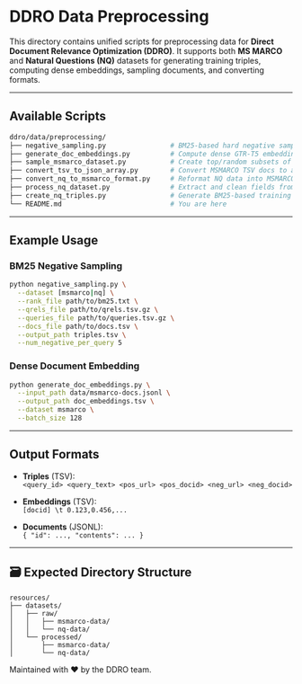 
#  DDRO Data Preprocessing

This directory contains unified scripts for preprocessing data for **Direct Document Relevance Optimization (DDRO)**. It supports both **MS MARCO** and **Natural Questions (NQ)** datasets for generating training triples, computing dense embeddings, sampling documents, and converting formats.

---


## Available Scripts

```bash
ddro/data/preprocessing/
├── negative_sampling.py                # BM25-based hard negative sampling for MS MARCO or NQ
├── generate_doc_embeddings.py          # Compute dense GTR-T5 embeddings for documents (MS MARCO, NQ)
├── sample_msmarco_dataset.py           # Create top/random subsets of MSMARCO based on relevance frequency
├── convert_tsv_to_json_array.py        # Convert MSMARCO TSV docs to a flat JSON array
├── convert_nq_to_msmarco_format.py     # Reformat NQ data into MSMARCO-style queries and qrels
├── process_nq_dataset.py               # Extract and clean fields from raw NQ into structured format
├── create_nq_triples.py                # Generate BM25-based training triples for NQ
└── README.md                           # You are here
```

---
##  Example Usage

### BM25 Negative Sampling

```bash
python negative_sampling.py \
  --dataset [msmarco|nq] \
  --rank_file path/to/bm25.txt \
  --qrels_file path/to/qrels.tsv.gz \
  --queries_file path/to/queries.tsv.gz \
  --docs_file path/to/docs.tsv \
  --output_path triples.tsv \
  --num_negative_per_query 5
```

### Dense Document Embedding

```bash
python generate_doc_embeddings.py \
  --input_path data/msmarco-docs.jsonl \
  --output_path doc_embeddings.tsv \
  --dataset msmarco \
  --batch_size 128
```

---

##  Output Formats

- **Triples** (TSV):  
  `<query_id> <query_text> <pos_url> <pos_docid> <neg_url> <neg_docid>`
  
- **Embeddings** (TSV):  
  `[docid] \t 0.123,0.456,...`

- **Documents** (JSONL):  
  `{ "id": ..., "contents": ... }`

---

## 🗃️ Expected Directory Structure

```
resources/
├── datasets/
│   ├── raw/
│   │   ├── msmarco-data/
│   │   └── nq-data/
│   └── processed/
│       ├── msmarco-data/
│       └── nq-data/
```


Maintained with ❤️ by the DDRO team.

